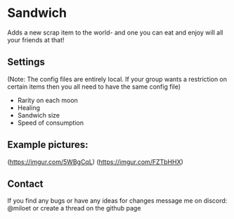 # Sandwich
Adds a new scrap item to the world- and one you can eat and enjoy will all your friends at that!

## Settings
(Note: The config files are entirely local. If your group wants a restriction on certain items then you all need to have the same config file)

- Rarity on each moon
- Healing
- Sandwich size
- Speed of consumption

## Example pictures:
(https://imgur.com/5WBgCqL)
(https://imgur.com/FZTbHHX)

## Contact
If you find any bugs or have any ideas for changes message me on discord: @miloet or create a thread on the github page